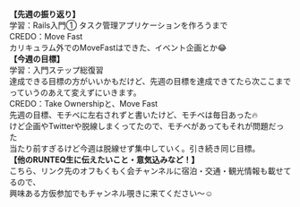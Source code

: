 **【先週の振り返り】**<br>
学習：Rails入門① タスク管理アプリケーションを作ろうまで<br>
CREDO：Move Fast<br>
カリキュラム外でのMoveFastはできた、イベント企画とか😂<br>
**【今週の目標】**<br>
学習：入門ステップ総復習<br>
達成できる目標の方がいいかもだけど、先週の目標を達成できてたら次ここまでっていうのあえて変えずにいきます。<br>
CREDO：Take Ownershipと、Move Fast<br>
先週の目標、モチベに左右されずと書いたけど、モチベは毎日あった🔥<br>
けど企画やTwitterや脱線しまくってたので、モチベがあってもそれが問題だった<br>
当たり前すぎるけど今週は脱線せず集中していく。引き続き同じ目標。<br>
**【他のRUNTEQ生に伝えたいこと・意気込みなど！】**<br>
こちら、リンク先のオフもくもく会チャンネルに宿泊・交通・観光情報も載せてるので、<br>
興味ある方仮参加でもチャンネル覗きに来てください〜☺️